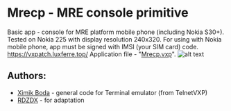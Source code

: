 # Mrecp - MRE console primitive
Basic app - console for MRE platform mobile phone (including Nokia S30+). Tested on Nokia 225 with display resolution 240x320. 
For using with Nokia mobile phone, app must be signed with IMSI (your SIM card) code.
https://vxpatch.luxferre.top/
Application file - "[Mrecp.vxp](https://github.com/RDZDX/mrecp/blob/main/Mrecp.vxp?raw=true)".
![alt text](https://rdzdx.github.io/mrecp/picture.jpg)

## Authors:
- [Ximik Boda](https://github.com/XimikBoda) - general code for Terminal emulator (from TelnetVXP)
- [RDZDX](https://github.com/RDZDX) - for adaptation
